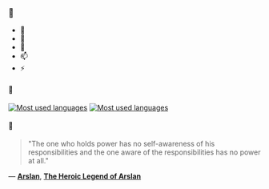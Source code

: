 ### 👋

- 🔭
- 🌱
- 💬
- 📫
- ⚡

#### 🧏

[![Most used languages](https://github-readme-stats-aynah.vercel.app/api/top-langs/?username=aynh&theme=solarized-dark&langs_count=6&layout=compact&hide_title=true)](https://github.com/anuraghazra/github-readme-stats#gh-dark-mode-only)
[![Most used languages](https://github-readme-stats-aynah.vercel.app/api/top-langs/?username=aynh&theme=solarized-light&langs_count=6&layout=compact&hide_title=true)](https://github.com/anuraghazra/github-readme-stats#gh-light-mode-only)

#### 💬

> "The one who holds power has no self-awareness of his responsibilities and the one aware of the responsibilities has no power at all."

&mdash; [**Arslan**](https://myanimelist.net/character.php?q=Arslan&cat=character), [**The Heroic Legend of Arslan**](https://myanimelist.net/search/all?q=The%20Heroic%20Legend%20of%20Arslan&cat=all)
